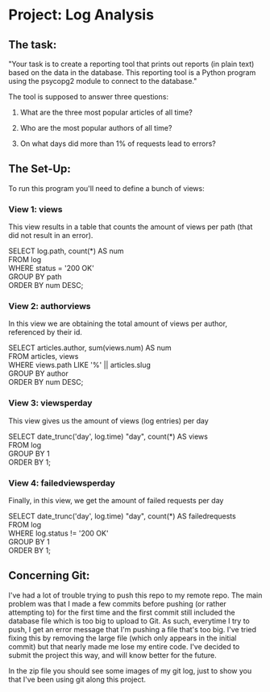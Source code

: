 # Project: Log Analysis

## The task:

"Your task is to create a reporting tool that prints out reports (in plain text) based on the data in the database. This reporting tool is a Python program using the psycopg2 module to connect to the database."

The tool is supposed to answer three questions:

1. What are the three most popular articles of all time?

2. Who are the most popular authors of all time?

3. On what days did more than 1% of requests lead to errors?

## The Set-Up:

To run this program you'll need to define a bunch of views:

### View 1: views

This view results in a table that counts the amount of views per
path (that did not result in an error).

SELECT log.path, count(*) AS num <br>
FROM log <br>
WHERE status = '200 OK' <br>
GROUP BY path <br>
ORDER BY num DESC;


### View 2: authorviews

In this view we are obtaining the total amount of views per author, referenced by their id.

SELECT articles.author, sum(views.num) AS num <br>
FROM articles, views <br>
WHERE views.path LIKE '%' || articles.slug <br>
GROUP BY author <br>
ORDER BY num DESC;

### View 3: viewsperday

This view gives us the amount of views (log entries) per day

SELECT date_trunc('day', log.time) "day", count(*) AS views <br>
FROM log <br>
GROUP BY 1 <br>
ORDER BY 1;

### View 4: failedviewsperday

Finally, in this view, we get the amount of failed requests per day

SELECT date_trunc('day', log.time) "day", count(*) AS failedrequests <br>
FROM log <br>
WHERE log.status != '200 OK' <br>
GROUP BY 1 <br>
ORDER BY 1;

## Concerning Git:

I've had a lot of trouble trying to push this repo to my remote repo. The main problem was that I made a few commits before pushing (or rather attempting to) for the first time and the first commit still included the database file which is too big to upload to Git.
As such, everytime I try to push, I get an error message that I'm pushing a file that's too big.
I've tried fixing this by removing the large file (which only appears in the initial commit) but that nearly made me lose my entire code.
I've decided to submit the project this way, and will know better for the future.

In the zip file you should see some images of my git log, just to show you that I've been using git along this project.
